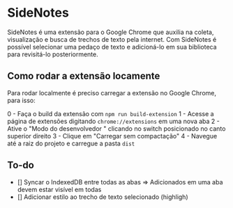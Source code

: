 # SideNotes

SideNotes é uma extensão para o Google Chrome que auxilia na coleta, visualização e busca de trechos de texto pela internet.
Com SideNotes é possível selecionar uma pedaço de texto e adicioná-lo em sua biblioteca para revisitá-lo posteriormente.

## Como rodar a extensão locamente

Para rodar localmente é preciso carregar a extensão no Google Chrome, para isso:

0 - Faça o build da extensão com `npm run build-extension`
1 - Acesse a página de extensões digitando `chrome://extensions` em uma nova aba 
2 - Ative o "Modo do desenvolvedor " clicando no switch posicionado no canto superior direito
3 - Clique em "Carregar sem compactação"
4 - Navegue até a raiz do projeto e carregue a pasta `dist`
 

## To-do
 - [] Syncar o IndexedDB entre todas as abas => Adicionados em uma aba devem estar visível em todas
 - [] Adicionar estilo ao trecho de texto selecionado (highligh)
